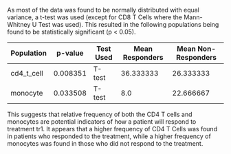 As most of the data was found to be normally distributed with equal variance, a t-test was used (except for CD8 T Cells where the Mann-Whitney U Test was used). This resulted in the following populations being found to be statistically significant (p < 0.05).

| Population | p-value  | Test Used | Mean Responders | Mean Non-Responders |
|------------|----------|-----------|-----------------|---------------------|
| cd4_t_cell | 0.008351 | T-test    | 36.333333       | 26.333333           |
| monocyte   | 0.033508 | T-test    | 8.0             | 22.666667           |

This suggests that relative frequency of both the CD4 T cells and monocytes are potential indicators of how a patient will respond to treatment tr1. It appears that a higher frequency of CD4 T Cells was found in patients who responded to the treatment, while a higher frequency of monocytes was found in those who did not respond to the treatment.